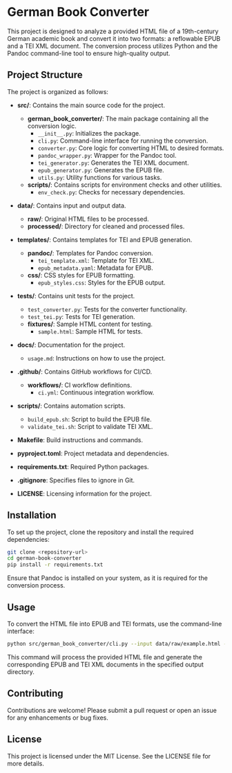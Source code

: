 # German Book Converter

This project is designed to analyze a provided HTML file of a 19th-century German academic book and convert it into two formats: a reflowable EPUB and a TEI XML document. The conversion process utilizes Python and the Pandoc command-line tool to ensure high-quality output.

## Project Structure

The project is organized as follows:

- **src/**: Contains the main source code for the project.
  - **german_book_converter/**: The main package containing all the conversion logic.
    - `__init__.py`: Initializes the package.
    - `cli.py`: Command-line interface for running the conversion.
    - `converter.py`: Core logic for converting HTML to desired formats.
    - `pandoc_wrapper.py`: Wrapper for the Pandoc tool.
    - `tei_generator.py`: Generates the TEI XML document.
    - `epub_generator.py`: Generates the EPUB file.
    - `utils.py`: Utility functions for various tasks.
  - **scripts/**: Contains scripts for environment checks and other utilities.
    - `env_check.py`: Checks for necessary dependencies.

- **data/**: Contains input and output data.
  - **raw/**: Original HTML files to be processed.
  - **processed/**: Directory for cleaned and processed files.

- **templates/**: Contains templates for TEI and EPUB generation.
  - **pandoc/**: Templates for Pandoc conversion.
    - `tei_template.xml`: Template for TEI XML.
    - `epub_metadata.yaml`: Metadata for EPUB.
  - **css/**: CSS styles for EPUB formatting.
    - `epub_styles.css`: Styles for the EPUB output.

- **tests/**: Contains unit tests for the project.
  - `test_converter.py`: Tests for the converter functionality.
  - `test_tei.py`: Tests for TEI generation.
  - **fixtures/**: Sample HTML content for testing.
    - `sample.html`: Sample HTML for tests.

- **docs/**: Documentation for the project.
  - `usage.md`: Instructions on how to use the project.

- **.github/**: Contains GitHub workflows for CI/CD.
  - **workflows/**: CI workflow definitions.
    - `ci.yml`: Continuous integration workflow.

- **scripts/**: Contains automation scripts.
  - `build_epub.sh`: Script to build the EPUB file.
  - `validate_tei.sh`: Script to validate TEI XML.

- **Makefile**: Build instructions and commands.

- **pyproject.toml**: Project metadata and dependencies.

- **requirements.txt**: Required Python packages.

- **.gitignore**: Specifies files to ignore in Git.

- **LICENSE**: Licensing information for the project.

## Installation

To set up the project, clone the repository and install the required dependencies:

```bash
git clone <repository-url>
cd german-book-converter
pip install -r requirements.txt
```

Ensure that Pandoc is installed on your system, as it is required for the conversion process.

## Usage

To convert the HTML file into EPUB and TEI formats, use the command-line interface:

```bash
python src/german_book_converter/cli.py --input data/raw/example.html --output data/processed/
```

This command will process the provided HTML file and generate the corresponding EPUB and TEI XML documents in the specified output directory.

## Contributing

Contributions are welcome! Please submit a pull request or open an issue for any enhancements or bug fixes.

## License

This project is licensed under the MIT License. See the LICENSE file for more details.